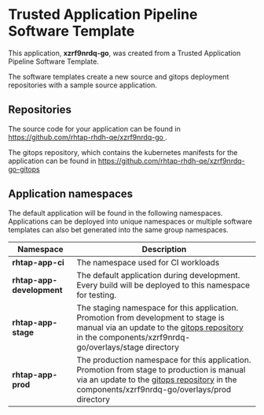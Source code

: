 # Trusted Application Pipeline Software Template

This application, **xzrf9nrdq-go**, was created from a Trusted Application Pipeline Software Template.

The software templates create a new source and gitops deployment repositories with a sample source application. 

## Repositories

The source code for your application can be found in [https://github.com/rhtap-rhdh-qe/xzrf9nrdq-go ](https://github.com/rhtap-rhdh-qe/xzrf9nrdq-go ).
 
The gitops repository, which contains the kubernetes manifests for the application can be found in 
[https://github.com/rhtap-rhdh-qe/xzrf9nrdq-go-gitops ](https://github.com/rhtap-rhdh-qe/xzrf9nrdq-go-gitops ) 

## Application namespaces 

The default application will be found in the following namespaces. Applications can be deployed into unique namespaces or multiple software templates can also bet generated into the same group namespaces.  

|  Namespace   |  Description   |  
| -------- | -------- |
| **rhtap-app-ci** | The namespace used for CI workloads |
| **rhtap-app-development** | The default application during development. Every build will be deployed to this namespace for testing. |
| **rhtap-app-stage** | The staging namespace for this application. Promotion from development to stage is manual via an update to the [gitops repository](https://github.com/rhtap-rhdh-qe/xzrf9nrdq-go-gitops ) in the components/xzrf9nrdq-go/overlays/stage directory |
| **rhtap-app-prod** | The production namespace for this application. Promotion from stage to production is manual via an update to the [gitops repository](https://github.com/rhtap-rhdh-qe/xzrf9nrdq-go-gitops ) in the components/xzrf9nrdq-go/overlays/prod directory |